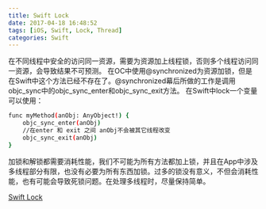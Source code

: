 ```yaml
---
title: Swift Lock
date: 2017-04-18 16:48:52
tags: [iOS, Swift, Lock, Thread]
categories: Swift
---
```

在不同线程中安全的访问同一资源，需要为资源加上线程锁，否则多个线程访问同一资源，会导致结果不可预测。
在OC中使用@synchronized为资源加锁，但是在Swift中这个方法已经不存在了。@synchronized幕后所做的工作是调用objc_sync中的objc_sync_enter和objc_sync_exit方法。
在Swift中lock一个变量可以使用：
``` bash
func myMethod(anObj: AnyObject!) {
    objc_sync_enter(anObj)
    //在enter 和 exit 之间 anObj不会被其它线程改变
    objc_sync_exit(anObj)
}
```
加锁和解锁都需要消耗性能，我们不可能为所有方法都加上锁，并且在App中涉及多线程部分有限，也没有必要为所有东西加锁。过多的锁没有意义，不但会消耗性能，也有可能会导致死锁问题。在处理多线程时，尽量保持简单。

[Swift Lock](http://swifter.tips/lock/)
